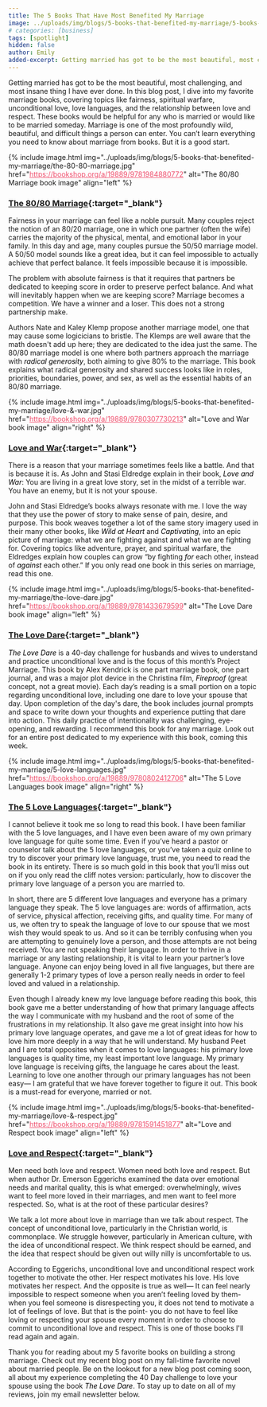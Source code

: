 ```yaml
---
title: The 5 Books That Have Most Benefited My Marriage
image: ../uploads/img/blogs/5-books-that-benefited-my-marriage/5-books-that-have-benefited-my-marriage.jpg
# categories: [business]
tags: [spotlight]
hidden: false
author: Emily
added-excerpt: Getting married has got to be the most beautiful, most challenging, and most insane thing I have ever done. In this blog post, I dive into my favorite marriage books, covering topics like fairness, spiritual warfare, unconditional love, love languages, and the relationship between love and respect. These books would be helpful for any who is married or would like to be married someday. Marriage is one of the most profoundly wild, beautiful, and difficult things a person can enter. You can’t learn everything you need to know about marriage from books. But it is a good start.
---
```


<style> em {color: black;} p a {color: #f0506e;}</style>

Getting married has got to be the most beautiful, most challenging, and most insane thing I have ever done. In this blog post, I dive into my favorite marriage books, covering topics like fairness, spiritual warfare, unconditional love, love languages, and the relationship between love and respect. These books would be helpful for any who is married or would like to be married someday. Marriage is one of the most profoundly wild, beautiful, and difficult things a person can enter. You can’t learn everything you need to know about marriage from books. But it is a good start.

{% include image.html img="../uploads/img/blogs/5-books-that-benefited-my-marriage/the-80-80-marriage.jpg" href="https://bookshop.org/a/19889/9781984880772" alt="The 80/80 Marriage book image" align="left" %}

### [The 80/80 Marriage](https://bookshop.org/a/19889/9781984880772){:target="\_blank"}

Fairness in your marriage can feel like a noble pursuit. Many couples reject the notion of an 80/20 marriage, one in which one partner (often the wife) carries the majority of the physical, mental, and emotional labor in your family. In this day and age, many couples pursue the 50/50 marriage model. A 50/50 model sounds like a great idea, but it can feel impossible to actually achieve that perfect balance. It feels impossible because it is impossible.

The problem with absolute fairness is that it requires that partners be dedicated to keeping score in order to preserve perfect balance. And what will inevitably happen when we are keeping score? Marriage becomes a competition. We have a winner and a loser. This does not a strong partnership make.

Authors Nate and Kaley Klemp propose another marriage model, one that may cause some logicicians to bristle. The Klemps are well aware that the math doesn't add up here; they are dedicated to the idea just the same. The 80/80 marriage model is one where both partners approach the marriage with _radical generosity_, both aiming to give 80% to the marriage. This book explains what radical generosity and shared success looks like in roles, priorities, boundaries, power, and sex, as well as the essential habits of an 80/80 marriage.

{% include image.html img="../uploads/img/blogs/5-books-that-benefited-my-marriage/love-&-war.jpg" href="https://bookshop.org/a/19889/9780307730213" alt="Love and War book image" align="right" %}

### [Love and War](https://bookshop.org/a/19889/9780307730213){:target="\_blank"}

There is a reason that your marriage sometimes feels like a battle. And that is because it is. As John and Stasi Eldredge explain in their book, _Love and War_: You are living in a great love story, set in the midst of a terrible war. You have an enemy, but it is not your spouse.

John and Stasi Eldredge’s books always resonate with me. I love the way that they use the power of story to make sense of pain, desire, and purpose. This book weaves together a lot of the same story imagery used in their many other books, like _Wild at Heart_ and _Captivating_, into an epic picture of marriage: what we are fighting against and what we are fighting for. Covering topics like adventure, prayer, and spiritual warfare, the Eldredges explain how couples can grow “by fighting _for_ each other, instead of _against_ each other.” If you only read one book in this series on marriage, read this one.

{% include image.html img="../uploads/img/blogs/5-books-that-benefited-my-marriage/the-love-dare.jpg" href="https://bookshop.org/a/19889/9781433679599" alt="The Love Dare book image" align="left" %}

### [The Love Dare](https://bookshop.org/a/19889/9781433679599){:target="\_blank"}

_The Love Dare_ is a 40-day challenge for husbands and wives to understand and practice unconditional love and is the focus of this month’s Project Marriage. This book by Alex Kendrick is one part marriage book, one part journal, and was a major plot device in the Christina film, _Fireproof_ (great concept, not a great movie). Each day’s reading is a small portion on a topic regarding unconditional love, including one dare to love your spouse that day. Upon completion of the day's dare, the book includes journal prompts and space to write down your thoughts and experience putting that dare into action. This daily practice of intentionality was challenging, eye-opening, and rewarding. I recommend this book for any marriage. Look out for an entire post dedicated to my experience with this book, coming this week.

{% include image.html img="../uploads/img/blogs/5-books-that-benefited-my-marriage/5-love-languages.jpg" href="https://bookshop.org/a/19889/9780802412706" alt="The 5 Love Languages book image" align="right" %}

### [The 5 Love Languages](https://bookshop.org/a/19889/9780802412706){:target="\_blank"}

I cannot believe it took me so long to read this book. I have been familiar with the 5 love languages, and I have even been aware of my own primary love language for quite some time. Even if you’ve heard a pastor or counselor talk about the 5 love languages, or you’ve taken a quiz online to try to discover your primary love language, trust me, you need to read the book in its entirety. There is so much gold in this book that you’ll miss out on if you only read the cliff notes version: particularly, how to discover the primary love language of a person you are married to.

In short, there are 5 different love languages and everyone has a primary language they speak. The 5 love languages are: words of affirmation, acts of service, physical affection, receiving gifts, and quality time. For many of us, we often try to speak the language of love to our spouse that we most wish they would speak to us. And so it can be terribly confusing when you are attempting to genuinely love a person, and those attempts are not being received. You are not speaking their language. In order to thrive in a marriage or any lasting relationship, it is vital to learn your partner’s love language. Anyone can enjoy being loved in all five languages, but there are generally 1-2 primary types of love a person really needs in order to feel loved and valued in a relationship.

Even though I already knew my love language before reading this book, this book gave me a better understanding of how that primary language affects the way I communicate with my husband and the root of some of the frustrations in my relationship. It also gave me great insight into how his primary love language operates, and gave me a lot of great ideas for how to love him more deeply in a way that he will understand. My husband Peet and I are total opposites when it comes to love languages: his primary love languages is quality time, my least important love language. My primary love language is receiving gifts, the language he cares about the least. Learning to love one another through our primary languages has not been easy— I am grateful that we have forever together to figure it out. This book is a must-read for everyone, married or not.

{% include image.html img="../uploads/img/blogs/5-books-that-benefited-my-marriage/love-&-respect.jpg" href="https://bookshop.org/a/19889/9781591451877" alt="Love and Respect book image" align="left" %}

### [Love and Respect](https://bookshop.org/a/19889/9781591451877){:target="\_blank"}

Men need both love and respect. Women need both love and respect. But when author Dr. Emerson Eggerichs examined the data over emotional needs and marital quality, this is what emerged: overwhelmingly, wives want to feel more loved in their marriages, and men want to feel more respected. So, what is at the root of these particular desires?

We talk a lot more about love in marriage than we talk about respect. The concept of unconditional love, particularly in the Christian world, is commonplace. We struggle however, particularly in American culture, with the idea of unconditional respect. We think respect should be earned, and the idea that respect should be given out willy nilly is uncomfortable to us.

According to Eggerichs, unconditional love and unconditional respect work together to motivate the other. Her respect motivates his love. His love motivates her respect. And the opposite is true as well— It can feel nearly impossible to respect someone when you aren’t feeling loved by them- when you feel someone is disrespecting you, it does not tend to motivate a lot of feelings of love. But that is the point- you do not have to feel like loving or respecting your spouse every moment in order to choose to commit to unconditional love and respect. This is one of those books I'll read again and again.

Thank you for reading about my 5 favorite books on building a strong marriage. Check out my recent blog post on my fall-time favorite novel about married people. Be on the lookout for a new blog post coming soon, all about my experience completing the 40 Day challenge to love your spouse using the book _The Love Dare_. To stay up to date on all of my reviews, join my email newsletter below.

